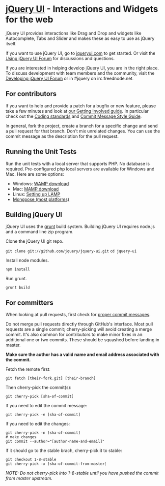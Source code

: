 [jQuery UI](http://jqueryui.com/) - Interactions and Widgets for the web
================================

jQuery UI provides interactions like Drag and Drop and widgets like Autocomplete, Tabs and Slider and makes these as easy to use as jQuery itself.

If you want to use jQuery UI, go to [jqueryui.com](http://jqueryui.com) to get started. Or visit the [Using jQuery UI Forum](http://forum.jquery.com/using-jquery-ui) for discussions and questions.

If you are interested in helping develop jQuery UI, you are in the right place.
To discuss development with team members and the community, visit the [Developing jQuery UI Forum](http://forum.jquery.com/developing-jquery-ui) or in #jquery on irc.freednode.net.


For contributors
---

If you want to help and provide a patch for a bugfix or new feature, please take
a few minutes and look at [our Getting Involved guide](http://wiki.jqueryui.com/w/page/35263114/Getting-Involved).
In particular check out the [Coding standards](http://wiki.jqueryui.com/w/page/12137737/Coding-standards)
and [Commit Message Style Guide](http://wiki.jqueryui.com/w/page/25941597/Commit-Message-Style-Guide).

In general, fork the project, create a branch for a specific change and send a
pull request for that branch. Don't mix unrelated changes. You can use the commit
message as the description for the pull request.


Running the Unit Tests
---

Run the unit tests with a local server that supports PHP. No database is required. Pre-configured php local servers are available for Windows and Mac. Here are some options:

- Windows: [WAMP download](http://www.wampserver.com/en/)
- Mac: [MAMP download](http://www.mamp.info/en/index.html)
- Linux: [Setting up LAMP](https://www.linux.com/learn/tutorials/288158-easy-lamp-server-installation)
- [Mongoose (most platforms)](http://code.google.com/p/mongoose/)


Building jQuery UI
---

jQuery UI uses the [grunt](http://github.com/cowboy/grunt) build system. Building jQuery UI requires node.js and a command line zip program.

Clone the jQuery UI git repo.

`git clone git://github.com/jquery/jquery-ui.git`
`cd jquery-ui`

Install node modules.

`npm install`

Run grunt.

`grunt build`


For committers
---

When looking at pull requests, first check for [proper commit messages](http://wiki.jqueryui.com/w/page/12137724/Bug-Fixing-Guide).

Do not merge pull requests directly through GitHub's interface.
Most pull requests are a single commit; cherry-picking will avoid creating a merge commit.
It's also common for contributors to make minor fixes in an additional one or two commits.
These should be squashed before landing in master.

**Make sure the author has a valid name and email address associated with the commit.**

Fetch the remote first:

    git fetch [their-fork.git] [their-branch]

Then cherry-pick the commit(s):

	git cherry-pick [sha-of-commit]

If you need to edit the commit message:

    git cherry-pick -e [sha-of-commit]

If you need to edit the changes:

	git cherry-pick -n [sha-of-commit]
	# make changes
	git commit --author="[author-name-and-email]"

If it should go to the stable brach, cherry-pick it to stable:

    git checkout 1-8-stable
    git cherry-pick -x [sha-of-commit-from-master]

*NOTE: Do not cherry-pick into 1-8-stable until you have pushed the commit from master upstream.*
